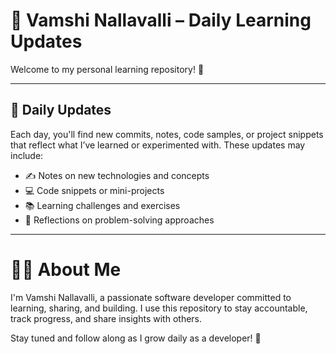 # 📘 Vamshi Nallavalli – Daily Learning Updates

Welcome to my personal learning repository! 👋

---

## 📅 Daily Updates

Each day, you'll find new commits, notes, code samples, or project snippets that reflect what I’ve learned or experimented with. These updates may include:

- ✍️ Notes on new technologies and concepts  
- 💻 Code snippets or mini-projects  
- 📚 Learning challenges and exercises  
- 🧠 Reflections on problem-solving approaches  

---

# 🙋‍♂️ About Me
I'm Vamshi Nallavalli, a passionate software developer committed to learning, sharing, and building. I use this repository to stay accountable, track progress, and share insights with others.

Stay tuned and follow along as I grow daily as a developer! 🚀
